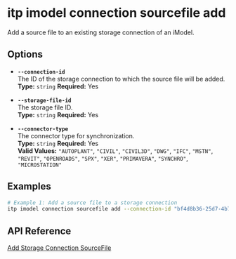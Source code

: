 # itp imodel connection sourcefile add

Add a source file to an existing storage connection of an iModel.

## Options

- **`--connection-id`**  
  The ID of the storage connection to which the source file will be added.  
  **Type:** `string` **Required:** Yes

- **`--storage-file-id`**  
  The storage file ID.  
  **Type:** `string` **Required:** Yes

- **`--connector-type`**  
  The connector type for synchronization.  
  **Type:** `string` **Required:** Yes  
  **Valid Values:** `"AUTOPLANT"`, `"CIVIL"`, `"CIVIL3D"`, `"DWG"`, `"IFC"`, `"MSTN"`, `"REVIT"`, `"OPENROADS"`, `"SPX"`, `"XER"`, `"PRIMAVERA"`, `"SYNCHRO"`, `"MICROSTATION"`

## Examples

```bash
# Example 1: Add a source file to a storage connection
itp imodel connection sourcefile add --connection-id "bf4d8b36-25d7-4b72-b38b-12c1f0325f42" --storage-file-id "t5bDFuN4qUa9ojVw1E5FGtldp8BgSbNCiJ2XMdiT-cA" --connector-type "MSTN"
```

## API Reference

[Add Storage Connection SourceFile](https://developer.bentley.com/apis/synchronization/operations/add-storage-connection-sourcefile/)
